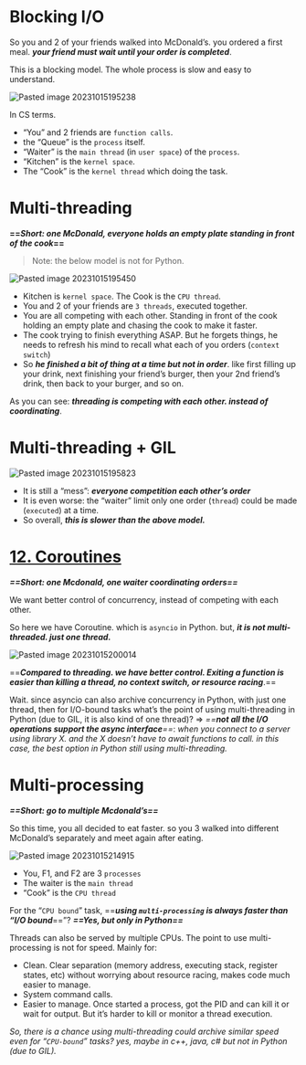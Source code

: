 # Blocking I/O

So you and 2 of your friends walked into McDonald’s. you ordered a first meal. ***your friend must wait until your order is completed***.

This is a blocking model. The whole process is slow and easy to understand.

![Pasted image 20231015195238](Pasted%20image%2020231015195238.png)

In CS terms.
- “You” and 2 friends are `function calls`.
- the “Queue” is the `process` itself.
- “Waiter” is the `main thread` (in `user space`) of the `process`.
- “Kitchen” is the `kernel space`.
- The “Cook” is the `kernel thread` which doing the task.

# Multi-threading

**==*Short: one McDonald, everyone holds an empty plate standing in front of the cook*==**

> Note: the below model is not for Python.

![Pasted image 20231015195450](Pasted%20image%2020231015195450.png)

- Kitchen is `kernel space`. The Cook is the `CPU thread`.
- You and 2 of your friends are `3 threads`, executed together.
- You are all competing with each other. Standing in front of the cook holding an empty plate and chasing the cook to make it faster.
- The cook trying to finish everything ASAP. But he forgets things, he needs to refresh his mind to recall what each of you orders (`context switch`)
- So ***he finished a bit of thing at a time but not in order***. like first filling up your drink, next finishing your friend’s burger, then your 2nd friend’s drink, then back to your burger, and so on.

As you can see: ***threading is competing with each other. instead of coordinating***.

# Multi-threading + GIL

![Pasted image 20231015195823](Pasted%20image%2020231015195823.png)

- It is still a “mess”: ***everyone competition each other’s order***
- It is even worse: the “waiter” limit only one order (`thread`) could be made (`executed`) at a time.
- So overall, ***this is slower than the above model.***

# [12. Coroutines](12.%20Coroutines.md)

***==Short: one Mcdonald, one waiter coordinating orders==***

We want better control of concurrency, instead of competing with each other.

So here we have Coroutine. which is `asyncio` in Python. but, ***it is not multi-threaded. just one thread.***

![Pasted image 20231015200014](Pasted%20image%2020231015200014.png)

==***Compared to threading. we have better control. Exiting a function is easier than killing a thread, no context switch, or resource racing***.==

Wait. since asyncio can also archive concurrency in Python, with just one thread, then for I/O-bound tasks what’s the point of using multi-threading in Python (due to GIL, it is also kind of one thread)? => *==**not all the I/O operations support the async interface**==*: *when you connect to a server using library X. and the X doesn’t have to await functions to call. in this case, the best option in Python still using multi-threading.*

# Multi-processing

***==Short: go to multiple Mcdonald’s==***

So this time, you all decided to eat faster. so you 3 walked into different McDonald’s separately and meet again after eating.

![Pasted image 20231015214915](Pasted%20image%2020231015214915.png)

- You, F1, and F2 are 3 `processes`
- The waiter is the `main thread`
- “Cook” is the `CPU thread`

For the “`CPU bound`” task, ==***using `multi-processing` is always faster than “I/O bound***==”? ***==Yes, but only in Python==***

Threads can also be served by multiple CPUs. The point to use multi-processing is not for speed. Mainly for:
- Clean. Clear separation (memory address, executing stack, register states, etc) without worrying about resource racing, makes code much easier to manage.
- System command calls.
- Easier to manage. Once started a process, got the PID and can kill it or wait for output. But it’s harder to kill or monitor a thread execution.

*So, there is a chance using multi-threading could archive similar speed even for “`CPU-bound`” tasks? yes, maybe in c++, java, c# but not in Python (due to GIL).*